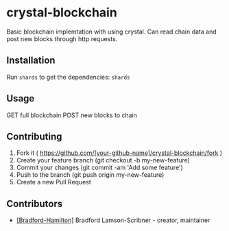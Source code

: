 # crystal-blockchain

Basic blockchain implemtation with using crystal. Can read chain data and post new blocks through http requests.

## Installation

Run `shards` to get the dependencies:
``` shards ```

## Usage

GET full blockchain
POST new blocks to chain

## Contributing

1. Fork it ( https://github.com/[your-github-name]/crystal-blockchain/fork )
2. Create your feature branch (git checkout -b my-new-feature)
3. Commit your changes (git commit -am 'Add some feature')
4. Push to the branch (git push origin my-new-feature)
5. Create a new Pull Request

## Contributors

- [[Bradford-Hamilton]](https://github.com/bradford-hamilton) Bradford Lamson-Scribner - creator, maintainer
